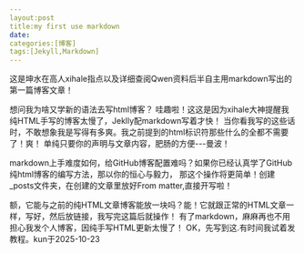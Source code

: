 ```yaml
---
layout:post
title:my first use markdown
date:
categories:[博客]
tags:[Jekyll,Markdown]
---
```


这是坤水在高人xihale指点以及详细查阅Qwen资料后半自主用markdown写出的第一篇博客文章！

想问我为啥又学新的语法去写html博客？
哇趣啦！这这是因为xihale大神提醒我纯HTML手写的博客太慢了，Jeklly配markdown写着才快！
当你看我写的这些话时，不敢想象我是写得有多爽。我之前提到的html标识符那些什么的全都不需要了！爽！
单纯只要你的声明与文章内容，肥肠的方便---曼波！

markdown上手难度如何，给GitHub博客配置难吗？如果你已经认真学了GitHub纯html博客的编写方法，那以你的恒心与毅力，
那这个操作将更简单！创建_posts文件夹，在创建的文章里放好From matter,直接开写啦！

额，它能与之前的纯HTML文章博客能放一块吗？能！它就跟正常的HTML文章一样，写好，然后放链接，我写完这篇后就操作！
有了markdown，麻麻再也不用担心我发个人博客，因纯手写HTML更新太慢了！
OK，先写到这.有时间我试着发教程。kun于2025-10-23

